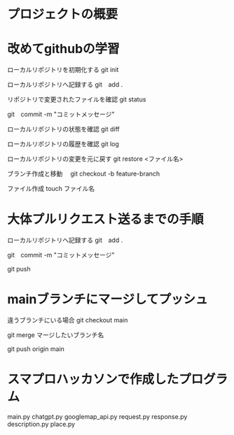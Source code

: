 # プロジェクトの概要
# 改めてgithubの学習

ローカルリポジトリを初期化する	git init

ローカルリポジトリへ記録する	git　add .

リポジトリで変更されたファイルを確認	git status

git　commit -m "コミットメッセージ"

ローカルリポジトリの状態を確認		git diff

ローカルリポジトリの履歴を確認		git log　

ローカルリポジトリの変更を元に戻す	git restore <ファイル名>

ブランチ作成と移動　 git checkout -b feature-branch

ファイル作成    touch ファイル名

# 大体プルリクエスト送るまでの手順
ローカルリポジトリへ記録する	git　add .

git　commit -m "コミットメッセージ"

git push

# mainブランチにマージしてプッシュ
違うブランチにいる場合
git checkout main

git merge マージしたいブランチ名

git push origin main

# スマプロハッカソンで作成したプログラム
main.py
chatgpt.py
googlemap_api.py
request.py
response.py
description.py
place.py
